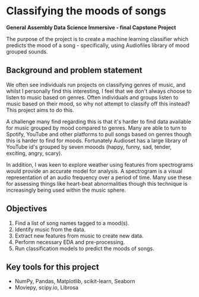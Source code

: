 # Classifying the moods of songs
**General Assembly Data Science Immersive - final Capstone Project** 

The purpose of the project is to create a machine learning classifier which predicts the mood of a song - specifically, using Audiofiles library of mood grouped sounds.

## Background and problem statement
We often see individuals run projects on classifying genres of music, and whilst I personally find this interesting, I feel that we don't always choose to listen to music based on genres.
Often individuals and groups listen to music based on their mood, so why not attempt to classify off this instead?
This project aims to do this.

A challenge many find regarding this is that it's harder to find data available for music grouped by mood compared to genres. Many are able to turn to Spotify, YouTube and other platforms to pull songs based on genres though this is harder to find for moods.
Fortunately Audioset has a large library of YouTube id's grouped by seven mooods (happy, funny, sad, tender, exciting, angry, scary).

In addition, I was keen to explore weather using features from spectrograms would provide an accurate model for analysis.
A spectrogram is a visual representation of an audio frequency over a period of time. Many use these for assessing things like heart-beat abnormalities though this technique is increasingly being used within the music sphere.

## Objectives
1. Find a list of song names tagged to a mood(s).
2. Identify music from the data.
3. Extract new features from music to create new data.
4. Perform necessary EDA and pre-processing.
5. Run classification models to predict the moods of songs.

## Key tools for this project
- NumPy, Pandas, Matplotlib, scikit-learn, Seaborn 
- Moviepy, scipy.io, Librosa
